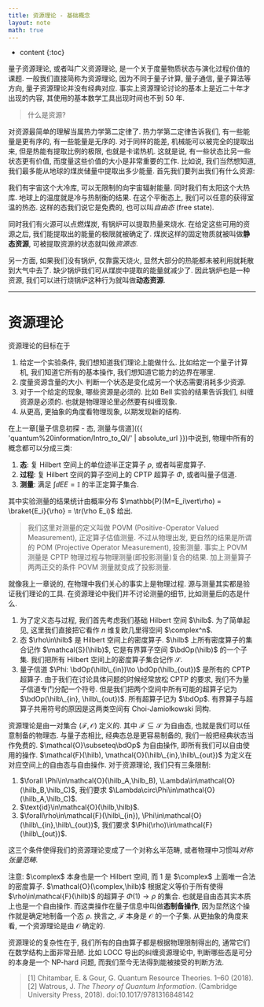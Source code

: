 ```yaml
---
title: 资源理论 - 基础概念
layout: note
math: true
---
```


* content
{:toc}


量子资源理论, 或者叫广义资源理论, 是一个关于度量物质状态与演化过程价值的课题.
一般我们直接简称为资源理论, 因为不同于量子计算, 量子通信, 量子算法等方向, 量子资源理论并没有经典对应.
事实上资源理论讨论的基本上是近二十年才出现的内容, 其使用的基本数学工具出现时间也不到 50 年.

> 什么是资源?

对资源最简单的理解当属热力学第二定律了.
热力学第二定律告诉我们, 有一些能量是更有序的, 有一些能量是无序的.
对于同样的能差, 机械能可以被完全的提取出来, 但是热能有提取比例的极限, 也就是卡诺热机.
这就是说, 有一些状态比另一些状态更有价值, 而度量这些价值的大小是非常重要的工作.
比如说, 我们当然想知道, 我们最多能从地球的煤炭储量中提取出多少能量.
首先我们要列出我们有什么资源:

我们有宇宙这个大冷库, 可以无限制的向宇宙辐射能量.
同时我们有太阳这个大热库.
地球上的温度就是冷与热制衡的结果.
在这个平衡态上, 我们可以任意的获得室温的热态.
这样的态我们说它是免费的, 也可以叫*自由态* (free state).

同时我们有火源可以点燃煤炭, 有锅炉可以提取热量来烧水.
在给定这些可用的资源之后, 我们能提取出的能量的极限就被确定了.
煤炭这样的固定物质就被叫做**静态资源**, 可被提取资源的状态就叫做*资源态*.

另一方面, 如果我们没有锅炉, 仅靠露天烧火, 显然大部分的热能都未被利用就耗散到大气中去了.
缺少锅炉我们可从煤炭中提取的能量就减少了.
因此锅炉也是一种资源, 我们可以进行烧锅炉这种行为就叫做**动态资源**.

---

# 资源理论

资源理论的目标在于

1. 给定一个实验条件, 我们想知道我们理论上能做什么. 比如给定一个量子计算机,
    我们知道它所有的基本操作, 我们想知道它能力的边界在哪里.
2. 度量资源含量的大小. 判断一个状态是变化成另一个状态需要消耗多少资源.
3. 对于一个给定的现象, 哪些资源是必须的. 比如 Bell 实验的结果告诉我们,
    纠缠资源是必须的. 也就是物理理论里必然要有纠缠现象.
4. 从更高, 更抽象的角度看物理现象, 以期发现新的结构.

在上一章[量子信息初探 - 态, 测量与信道]({{ 'quantum%20information/Intro_to_QI/' | absolute_url }})中说到, 物理中所有的概念都可以分成三类:

1. **态**: 复 Hilbert 空间上的单位迹半正定算子 $\rho$, 或者叫密度算子.
2. **过程**: 复 Hilbert 空间的算子空间上的 CPTP 超算子 $\Phi$, 或者叫量子信道.
3. **测量**: 满足 $\int \dd{E} E = \mathbb{I}$ 的半正定算子集合.

其中实验测量的结果统计由概率分布 $\mathbb{P}(M=E_i\vert\rho) = \braket{E_i}{\rho} = \tr(\rho E_i)$ 给出.

>我们这里对测量的定义叫做 POVM (Positive-Operator Valued Measurement), 正定算子估值测量.
> 不过从物理出发, 更自然的结果是所谓的 POM (Projective Operator Measurement), 投影测量.
> 事实上 POVM 测量是 CPTP 物理过程与物理测量(即投影测量)复合的结果.
> 加上测量算子两两正交的条件 POVM 测量就变成了投影测量.

就像我上一章说的, 在物理中我们关心的事实上是物理过程.
源与测量其实都是验证我们理论的工具.
在资源理论中我们并不讨论测量的细节, 比如测量后的态是什么.

1. 为了定义态与过程, 我们首先考虑我们基础 Hilbert 空间 $\hilb$.
    为了简单起见, 这里我们直接把它看作 $n$ 维复欧几里得空间 $\complex^n$.
2. 态 $\rho\in\hilb$ 是 Hilbert 空间上的密度算子.
    $\hilb$ 上所有密度算子的集合记作 $\mathcal{S}(\hilb)$, 它是有界算子空间 $\bdOp(\hilb)$ 的一个子集.
    我们把所有 Hilbert 空间上的密度算子集合记作 $\mathcal{S}$.
3. 量子信道 $\Phi: \bdOp(\hilb\_{in})\to \bdOp(\hilb_{out})$ 是所有的 CPTP 超算子.
    由于我们在讨论具体问题的时候经常放松 CPTP 的要求, 我们不为量子信道专门分配一个符号.
    但是我们把两个空间中所有可能的超算子记为 $\bdOp(\hilb\_{in}, \hilb\_{out})$.
    所有超算子记为 $\bdOp$.
    有界算子与超算子共用符号的原因是这两类空间有 Choi-Jamiołkowski 同构.

资源理论是由一对集合 $(\mathcal{F},\mathcal{O})$ 定义的.
其中 $\mathcal{F} \subseteq \mathcal{S}$ 为自由态, 也就是我们可以任意制备的物理态.
与量子态相比, 经典态总是更容易制备的, 我们一般把经典状态当作免费的.
$\mathcal{O}\subseteq\bdOp$ 为自由操作, 即所有我们可以自由使用的操作.
$\mathcal{F}(\hilb), \mathcal{O}(\hilb\_{in},\hilb\_{out})$ 为定义在对应空间上的自由态与自由操作.
对于资源理论, 我们只有三条限制:

1. $\forall \Phi\in\mathcal{O}(\hilb_A,\hilb_B),
    \Lambda\in\mathcal{O}(\hilb_B,\hilb_C)$, 我们要求
    $\Lambda\circ\Phi\in\mathcal{O}(\hilb_A,\hilb_C)$.
2. $\text{id}\in\mathcal{O}(\hilb,\hilb)$.
3. $\forall\rho\in\mathcal{F}(\hilb\_{in}),
    \Phi\in\mathcal{O}(\hilb\_{in},\hilb\_{out})$, 我们要求
    $\Phi(\rho)\in\mathcal{F}(\hilb\_{out})$.

这三个条件使得我们的资源理论变成了一个对称幺半范畴, 或者物理中习惯叫*对称张量范畴*.

注意: $\complex$ 本身也是一个 Hilbert 空间, 而 $1$ 是 $\complex$ 上面唯一合法的密度算子.
$\mathcal{O}(\complex,\hilb)$ 根据定义等价于所有使得 $\rho\in\mathcal{F}(\hilb)$ 的超算子 $\Phi(1)\to\rho$ 的集合.
也就是自由态其实本质上也是一个自由操作. 而这类操作在量子信息中叫做**态制备操作**, 因为显然这个操作就是确定地制备一个态 $\rho$.
换言之, $\mathcal{F}$ 本身是 $\mathcal{O}$ 的一个子集.
从更抽象的角度来看, 一个资源理论是由 $\mathcal{O}$ 确定的.

资源理论的复杂性在于, 我们所有的自由算子都是根据物理限制得出的, 通常它们在数学结构上面非常丑陋.
比如 LOCC 导出的纠缠资源理论中, 判断哪些态是可分的本身是一个 NP-hard 问题, 而我们至今无法得到能被接受的判断方法.

> [1] Chitambar, E. & Gour, G. Quantum Resource Theories. 1–60 (2018).
> [2] Watrous, J. *The Theory of Quantum Information*. (Cambridge University Press, 2018). doi:10.1017/9781316848142